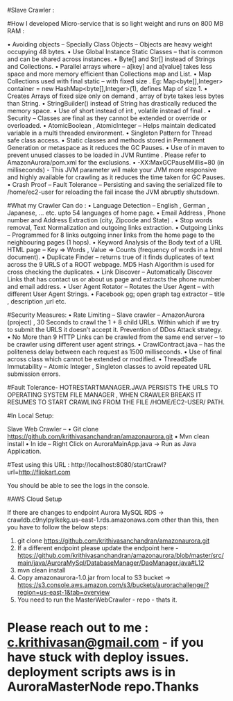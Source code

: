 #Slave Crawler : 

#How I developed Micro-service that is so light weight and runs on 800 MB RAM : 

•	Avoiding objects – Specially Class Objects – Objects are heavy weight occupying 48 bytes.
•	Use Global Instance Static Classes – that is common and can be shared across instances. 
•	Byte[] and Str[] instead of Strings and Collections.
•	Parallel arrays where – a[key] and a[value] takes less space and more memory efficient than Collections map and List.
•	Map Collections used with final static – with fixed size .
Eg: Map<byte[],Integer> container = new HashMap<byte[],Integer>(1), defines Map of size 1.
•	Creates Arrays of fixed size only on demand , array of byte takes less bytes than String.
•	StringBuilder() instead of String has drastically reduced the memory space. 
•	Use of short instead of int , volatile instead of final .
•	Security – Classes are final as they cannot be extended or override or overloaded.
•	AtomicBoolean , AtomicInteger – Helps maintain dedicated variable in  a multi threaded environment.
•	Singleton Pattern for Thread safe class access. 
•	Static classes and methods stored in Permanent Generation or metaspace as it reduces the GC Pauses.
•	Use of <exclusions> </exclusions> in maven to prevent unused classes to be loaded in JVM Runtime . Please refer to AmazonAurora/pom.xml for the exclusions.
•	-XX:MaxGCPauseMillis=80 (in milliseconds)  - This JVM parameter will make your JVM more responsive and highly available for crawling as it reduces the time taken for GC Pauses.
•	Crash Proof – Fault Tolerance – Persisting and saving the serialized file to /home/ec2-user for reloading the fail incase the JVM abruptly shutsdown.

#What my Crawler Can do : 
•	Language Detection – English , German , Japanese, … etc. upto 54 languages of home page.
•	Email Address , Phone number and Address Extraction (city, Zipcode and State) . 
•	Stop words removal, Text Normalization and outgoing links extraction. 
•	Outgoing Links – Programmed for 8 links outgoing inner links from the home page to the neighbouring pages (1 hops). 
•	Keyword Analysis of the Body text of a URL HTML page – Key => Words , Value => Counts (frequency of words in a html document). 
•	Duplicate Finder – returns true of it finds duplicates of text across the 9 URLS of a ROOT webpage. MD5 Hash Algorithm is used for cross checking the duplicates. 
•	Link Discover – Automatically Discover Links that has contact us or about us page and extracts the phone number and email address.
•	User Agent Rotator – Rotates the User Agent – with different User Agent Strings.
•	Facebook <og:> open graph tag extractor – title , description ,url etc.

#Security Measures: 
•	Rate Limiting – Slave crawler – AmazonAurora (project) , 30 Seconds to crawl the 1 + 8 child URLs. Within which if we try to submit the URLS it doesn’t accept it. Prevention of DDos Attack strategy.
•	No More than 9 HTTP Links can be crawled from the same end server – to be crawler using different user agent strings.
•	CrawlContract.java – has the politeness delay between each request as 1500 milliseconds.
•	Use of final across class which cannot be extended or modified.
•	ThreadSafe Immutability – Atomic Integer , Singleton classes to avoid repeated URL submission errors.

#Fault Tolerance-
HOTRESTARTMANAGER.JAVA PERSISTS THE URLS TO OPERATING SYSTEM FILE MANAGER , WHEN CRAWLER BREAKS IT RESUMES TO START CRAWLING FROM THE FILE /HOME/EC2-USER/ PATH.


#In Local Setup:

Slave Web Crawler – 
•	Git clone https://github.com/krithivasanchandran/amazonaurora.git
•	Mvn clean install
•	In ide – Right Click on AuroraMainApp.java -> Run as Java Application.

#Test using this URL : 
http://localhost:8080/startCrawl?url=http://flipkart.com

You should be able to see the logs in the console.

#AWS Cloud Setup

If there are changes to endpoint Aurora MySQL RDS -> crawldb.c9nylpylkekg.us-east-1.rds.amazonaws.com other than this, then you have to follow the 
below steps: 
1. git clone https://github.com/krithivasanchandran/amazonaurora.git
2. If a different endpoint please update the endpoint here - 
https://github.com/krithivasanchandran/amazonaurora/blob/master/src/main/java/AuroraMySql/DatabaseManager/DaoManager.java#L12
3. mvn clean install
4. Copy amazonaurora-1.0.jar from local to S3 bucket -> https://s3.console.aws.amazon.com/s3/buckets/aurorachallenge/?region=us-east-1&tab=overview
5. You need to run the MasterWebCrawler - repo - thats it. 

# Please reach out to me : c.krithivasan@gmail.com - if you have stuck with deploy issues. deployment scripts aws is in AuroraMasterNode repo.Thanks
